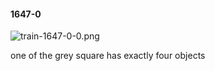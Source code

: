 #### 1647-0
![train-1647-0-0.png](https://github.com/lil-lab/nlvr/raw/master/nlvr/train/images/2/train-1647-0-0.png "train-1647-0-0.png")

one of the grey square has exactly four objects